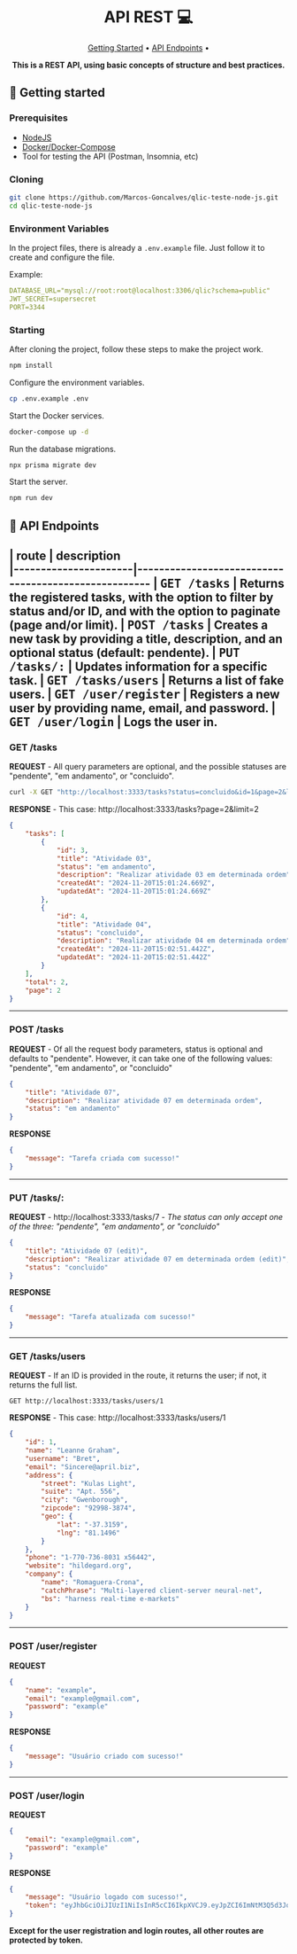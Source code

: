 
<h1 align="center" style="font-weight: bold;">API REST 💻</h1>

<p align="center">
 <a href="#started">Getting Started</a> • 
  <a href="#routes">API Endpoints</a> •
</p>

<p align="center">
  <b>This is a REST API, using basic concepts of structure and best practices.</b>
</p>

<h2 id="started">🚀 Getting started</h2>

<h3>Prerequisites</h3>

- [NodeJS](https://nodejs.org/pt)
- [Docker/Docker-Compose](https://www.docker.com/)
- Tool for testing the API (Postman, Insomnia, etc)

<h3>Cloning</h3>

```bash
git clone https://github.com/Marcos-Goncalves/qlic-teste-node-js.git
cd qlic-teste-node-js
```

<h3> Environment Variables</h2>

In the project files, there is already a `.env.example` file. Just follow it to create and configure the file.

Example:
```yaml
DATABASE_URL="mysql://root:root@localhost:3306/qlic?schema=public"
JWT_SECRET=supersecret
PORT=3344
```

<h3>Starting</h3>

After cloning the project, follow these steps to make the project work.

```bash
npm install
``````

Configure the environment variables.
```bash
cp .env.example .env
``````

Start the Docker services.
```bash
docker-compose up -d
``````

Run the database migrations.
```bash
npx prisma migrate dev
``````

Start the server.
```bash
npm run dev
``````

<h2 id="routes">📍 API Endpoints</h2>

​
| route               | description                                          
|----------------------|-----------------------------------------------------
| <kbd>GET /tasks</kbd>     | Returns the registered tasks, with the option to filter by status and/or ID, and with the option to paginate (page and/or limit).
| <kbd>POST /tasks</kbd>     | Creates a new task by providing a title, description, and an optional status (default: pendente).
| <kbd>PUT /tasks/:</kbd>     | Updates information for a specific task.
| <kbd>GET /tasks/users</kbd>     | Returns a list of fake users.
| <kbd>GET /user/register</kbd>     | Registers a new user by providing name, email, and password.
| <kbd>GET /user/login</kbd>     | Logs the user in.
---
<h3>GET /tasks</h3>

**REQUEST** - All query parameters are optional, and the possible statuses are "pendente", "em andamento", or "concluido".
```bash
curl -X GET "http://localhost:3333/tasks?status=concluido&id=1&page=2&limit=2"
```

**RESPONSE** - This case: http://localhost:3333/tasks?page=2&limit=2
```json
{
    "tasks": [
        {
            "id": 3,
            "title": "Atividade 03",
            "status": "em andamento",
            "description": "Realizar atividade 03 em determinada ordem",
            "createdAt": "2024-11-20T15:01:24.669Z",
            "updatedAt": "2024-11-20T15:01:24.669Z"
        },
        {
            "id": 4,
            "title": "Atividade 04",
            "status": "concluido",
            "description": "Realizar atividade 04 em determinada ordem",
            "createdAt": "2024-11-20T15:02:51.442Z",
            "updatedAt": "2024-11-20T15:02:51.442Z"
        }
    ],
    "total": 2,
    "page": 2
}
```
---
<h3>POST /tasks</h3>

**REQUEST** - Of all the request body parameters, status is optional and defaults to "pendente". However, it can take one of the following values: "pendente", "em andamento", or "concluido"
```json
{
    "title": "Atividade 07",
    "description": "Realizar atividade 07 em determinada ordem",
    "status": "em andamento"
}
```

**RESPONSE**
```json
{
    "message": "Tarefa criada com sucesso!"
}
```
---
<h3>PUT /tasks/:</h3>

**REQUEST** - http://localhost:3333/tasks/7 - *The status can only accept one of the three: "pendente", "em andamento", or "concluido"*
```json
{
    "title": "Atividade 07 (edit)",
    "description": "Realizar atividade 07 em determinada ordem (edit)",
    "status": "concluido"
}
```

**RESPONSE**
```json
{
    "message": "Tarefa atualizada com sucesso!"
}
```
---
<h3>GET /tasks/users</h3>

**REQUEST** - If an ID is provided in the route, it returns the user; if not, it returns the full list.
```http
GET http://localhost:3333/tasks/users/1
```

**RESPONSE** - This case: http://localhost:3333/tasks/users/1
```json
{
    "id": 1,
    "name": "Leanne Graham",
    "username": "Bret",
    "email": "Sincere@april.biz",
    "address": {
        "street": "Kulas Light",
        "suite": "Apt. 556",
        "city": "Gwenborough",
        "zipcode": "92998-3874",
        "geo": {
            "lat": "-37.3159",
            "lng": "81.1496"
        }
    },
    "phone": "1-770-736-8031 x56442",
    "website": "hildegard.org",
    "company": {
        "name": "Romaguera-Crona",
        "catchPhrase": "Multi-layered client-server neural-net",
        "bs": "harness real-time e-markets"
    }
}
```
---
<h3>POST /user/register</h3>

**REQUEST**
```json
{
    "name": "example",
    "email": "example@gmail.com",
    "password": "example"
}
```

**RESPONSE**
```json
{
    "message": "Usuário criado com sucesso!"
}
```
---
<h3>POST /user/login</h3>

**REQUEST**
```json
{
    "email": "example@gmail.com",
    "password": "example"
}
```

**RESPONSE**
```json
{
    "message": "Usuário logado com sucesso!",
    "token": "eyJhbGciOiJIUzI1NiIsInR5cCI6IkpXVCJ9.eyJpZCI6ImNtM3Q5d3JoNDAwMDBoZnd4NWU5d2p2Mm8iLCJuYW1lIjoiZXhhbXBsZSIsImVtYWlsIjoiZXhhbXBsZUBnbWFpbC5jb20iLCJwYXNzd29yZCI6IiQyYiQxMCR2QnRQVHkxbEJwV3d4Wlo0ODlHc3MuTXVBY3VmdU9lalZBY1BTQ05BWkFlNWdVOFZ2OFpVZSIsImNyZWF0ZWRBdCI6IjIwMjQtMTEtMjJUMjE6NDg6NDEuMzY4WiIsInVwZGF0ZWRBdCI6IjIwMjQtMTEtMjJUMjE6NDg6NDEuMzY4WiIsImlhdCI6MTczMjMxMjE2MywiZXhwIjoxNzMyMzk4NTYzfQ.657wh5PONGUQb2oTfO3lp-pBPWr3CNFot6z6gpR7oIE"
}
```

**Except for the user registration and login routes, all other routes are protected by token.**
